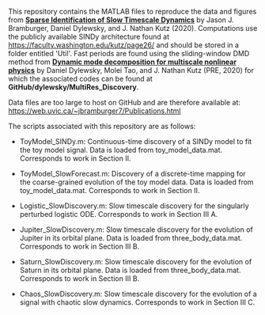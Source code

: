 This repository contains the MATLAB files to reproduce the data and figures from [**Sparse Identification of Slow Timescale Dynamics**](https://arxiv.org/abs/2006.00940) by Jason J. Bramburger, Daniel Dylewsky, and J. Nathan Kutz (2020). Computations use the publicly available SINDy architecture found at https://faculty.washington.edu/kutz/page26/ and should be stored in a folder entitled 'Util'. Fast periods are found using the sliding-window DMD method from [**Dynamic mode decomposition for multiscale nonlinear physics**](https://journals.aps.org/pre/abstract/10.1103/PhysRevE.99.063311) by Daniel Dylewsky, Molei Tao, and J. Nathan Kutz (PRE, 2020) for which the associated codes can be found at **GitHub/dylewsky/MultiRes_Discovery**. 

Data files are too large to host on GitHub and are therefore available at: https://web.uvic.ca/~jbramburger7/Publications.html

The scripts associated with this repository are as follows:

- ToyModel_SINDy.m: Continuous-time discovery of a SINDy model to fit the toy model signal. Data is loaded from toy_model_data.mat. Corresponds to work in Section II.

- ToyModel_SlowForecast.m: Discovery of a discrete-time mapping for the coarse-grained evolution of the toy model data. Data is loaded from toy_model_data.mat. Corresponds to work in Section II.

- Logistic_SlowDiscovery.m: Slow timescale discovery for the singularly perturbed logistic ODE. Corresponds to work in Section III A.

- Jupiter_SlowDiscovery.m: Slow timescale discovery for the evolution of Jupiter in its orbital plane. Data is loaded from three_body_data.mat. Corresponds to work in Section III B.

- Saturn_SlowDiscovery.m: Slow timescale discovery for the evolution of Saturn in its orbital plane. Data is loaded from three_body_data.mat. Corresponds to work in Section III B.

- Chaos_SlowDiscovery.m: Slow timescale discovery for the evolution of a signal with chaotic slow dynamics. Corresponds to work in Section III C.
